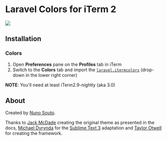 # Laravel Colors for iTerm 2

![](https://raw.githubusercontent.com/nsouto/iterm_laravel_theme/master/screenshots/iterm2.png)

## Installation

### Colors

1. Open **Preferences** pane on the **Profiles** tab in iTerm
2. Switch to the **Colors** tab and import the 
[`laravel.itermcolors`](https://raw.githubusercontent.com/nsouto/iterm_laravel_theme/master/laravel.itermcolors) (drop-down in the 
lower right corner)

**NOTE**: You'll need at least iTerm2.9-nightly (aka 3.0)

## About

Created by [Nuno Souto](https://twitter.com/nsouto).

Thanks to [Jack McDade](https://twitter.com/jackmcdade) creating the original theme as presented in the docs, [Michael Dyrynda](https://twitter.com/michaeldyrynda) for the [Sublime Text 3](https://github.com/michaeldyrynda/Laravel.tmTheme) adaptation and [Taylor Otwell](https://twitter.com/taylorotwell) for creating the framework.
